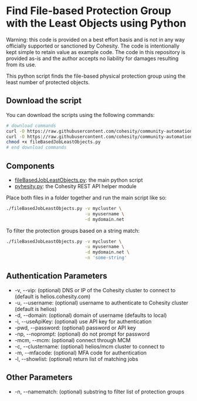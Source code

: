 # Find File-based Protection Group with the Least Objects using Python

Warning: this code is provided on a best effort basis and is not in any way officially supported or sanctioned by Cohesity. The code is intentionally kept simple to retain value as example code. The code in this repository is provided as-is and the author accepts no liability for damages resulting from its use.

This python script finds the file-based physical protection group using the least number of protected objects.

## Download the script

You can download the scripts using the following commands:

```bash
# download commands
curl -O https://raw.githubusercontent.com/cohesity/community-automation-samples/main/python/fileBasedJobLeastObjects/fileBasedJobLeastObjects.py
curl -O https://raw.githubusercontent.com/cohesity/community-automation-samples/main/python/pyhesity.py
chmod +x fileBasedJobLeastObjects.py
# end download commands
```

## Components

* [fileBasedJobLeastObjects.py](https://raw.githubusercontent.com/cohesity/community-automation-samples/main/python/fileBasedJobLeastObjects/fileBasedJobLeastObjects.py): the main python script
* [pyhesity.py](https://raw.githubusercontent.com/cohesity/community-automation-samples/main/python/pyhesity/pyhesity.py): the Cohesity REST API helper module

Place both files in a folder together and run the main script like so:

```bash
./fileBasedJobLeastObjects.py -v mycluster \
                              -u myusername \
                              -d mydomain.net
```

To filter the protection groups based on a string match:

```bash
./fileBasedJobLeastObjects.py -v mycluster \
                              -u myusername \
                              -d mydomain.net \
                              -n 'some-string'
```

## Authentication Parameters

* -v, --vip: (optional) DNS or IP of the Cohesity cluster to connect to (default is helios.cohesity.com)
* -u, --username: (optional) username to authenticate to Cohesity cluster (default is helios)
* -d, --domain: (optional) domain of username (defaults to local)
* -i, --useApiKey: (optional) use API key for authentication
* -pwd, --password: (optional) password or API key
* -np, --noprompt: (optional) do not prompt for password
* -mcm, --mcm: (optional) connect through MCM
* -c, --clustername: (optional) helios/mcm cluster to connect to
* -m, --mfacode: (optional) MFA code for authentication
* -l, --showlist: (optional) return list of matching jobs

## Other Parameters

* -n, --namematch: (optional) substring to filter list of protection groups

